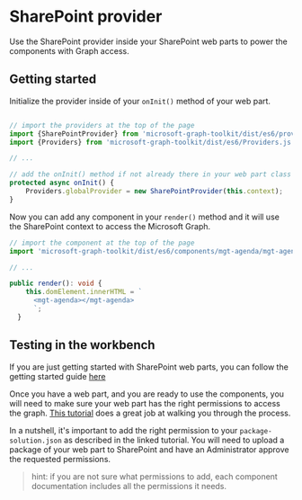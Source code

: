 # SharePoint provider

Use the SharePoint provider inside your SharePoint web parts to power the components with Graph access.

## Getting started

Initialize the provider inside of your `onInit()` method of your web part.

```ts

// import the providers at the top of the page
import {SharePointProvider} from 'microsoft-graph-toolkit/dist/es6/providers/SharePointProvider.js';
import {Providers} from 'microsoft-graph-toolkit/dist/es6/Providers.js';

// ...

// add the onInit() method if not already there in your web part class
protected async onInit() {
    Providers.globalProvider = new SharePointProvider(this.context);
}
```

Now you can add any component in your `render()` method and it will use the SharePoint context to access the Microsoft Graph. 

```ts
// import the component at the top of the page
import 'microsoft-graph-toolkit/dist/es6/components/mgt-agenda/mgt-agenda.js'

// ...

public render(): void {
    this.domElement.innerHTML = `
      <mgt-agenda></mgt-agenda>
      `;
  }
```

## Testing in the workbench

If you are just getting started with SharePoint web parts, you can follow the getting started guide [here](https://docs.microsoft.com/sharepoint/dev/spfx/web-parts/get-started/build-a-hello-world-web-part) 

Once you have a web part, and you are ready to use the components, you will need to make sure your web part has the right permissions to access the graph. [This tutorial](https://docs.microsoft.com/en-us/sharepoint/dev/spfx/use-aad-tutorial) does a great job at walking you through the process. 

In a nutshell, it's important to add the right permission to your `package-solution.json` as described in the linked tutorial. You will need to upload a package of your web part to SharePoint and have an Administrator approve the requested permissions. 

>hint: if you are not sure what permissions to add, each component documentation includes all the permissions it needs.